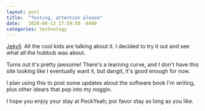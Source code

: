 ```yaml
---
layout: post
title:  "Testing, attention please"
date:   2020-09-13 17:59:50 -0400
categories: technology
---
```


[Jekyll][jekyll-home]. All the cool kids are talking about it. I decided to try it out and see what all the hubbub was about.

Turns out it's pretty jawsome! There's a learning curve, and I don't have this site looking like I eventually want it, but dangit, it's good enough for now.

I plan using this to post some updates about the software book I'm writing, plus other idears that pop into my noggin.

I hope you enjoy your stay at PeckYeah; por favor stay as long as you like.

[jekyll-home]: https://jekyllrb.com
